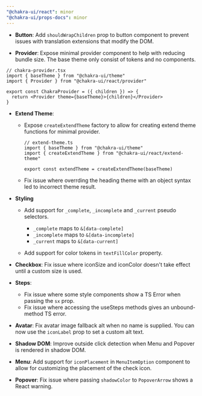 ```yaml
---
"@chakra-ui/react": minor
"@chakra-ui/props-docs": minor
---
```


- **Button**: Add `shouldWrapChildren` prop to button component to prevent
  issues with translation extensions that modify the DOM.

- **Provider**: Expose minimal provider component to help with reducing bundle
  size. The base theme only consist of tokens and no components.

```tsx
// chakra-provider.tsx
import { baseTheme } from "@chakra-ui/theme"
import { Provider } from "@chakra-ui/react/provider"

export const ChakraProvider = ({ children }) => {
  return <Provider theme={baseTheme}>{children}</Provider>
}
```

- **Extend Theme**:

  - Expose `createExtendTheme` factory to allow for creating extend theme
    functions for minimal provider.

    ```tsx
    // extend-theme.ts
    import { baseTheme } from "@chakra-ui/theme"
    import { createExtendTheme } from "@chakra-ui/react/extend-theme"

    export const extendTheme = createExtendTheme(baseTheme)
    ```

  - Fix issue where overrding the heading theme with an object syntax led to
    incorrect theme result.

- **Styling**

  - Add support for `_complete`, `_incomplete` and `_current` pseudo selectors.

    - `_complete` maps to `&[data-complete]`
    - `_incomplete` maps to `&[data-incomplete]`
    - `_current` maps to `&[data-current]`

  - Add support for color tokens in `textFillColor` property.

- **Checkbox**: Fix issue where iconSize and iconColor doesn't take effect until
  a custom size is used.

- **Steps**:

  - Fix issue where some style components show a TS Error when passing the `sx`
    prop.
  - Fix issue where accessing the useSteps methods gives an unbound-method TS
    error.

- **Avatar**: Fix avatar image fallback alt when no name is supplied. You can
  now use the `iconLabel` prop to set a custom alt text.

- **Shadow DOM**: Improve outside click detection when Menu and Popover is
  rendered in shadow DOM.

- **Menu**: Add support for `iconPlacement` in `MenuItemOption` component to
  allow for customizing the placement of the check icon.

- **Popover**: Fix issue where passing `shadowColor` to `PopoverArrow` shows a
  React warning.
